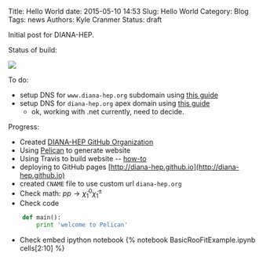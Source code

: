 Title: Hello World
date: 2015-05-10 14:53
Slug: Hello World
Category: Blog
Tags:  news
Authors: Kyle Cranmer
Status: draft

Initial post for DIANA-HEP.

Status of build:

![](https://travis-ci.org/diana-hep/diana-hep.github.io-source.svg?branch=master)

To do: 

   * setup DNS for `www.diana-hep.org` subdomain using [this guide](https://help.github.com/articles/tips-for-configuring-a-cname-record-with-your-dns-provider)
   * setup DNS for `diana-hep.org` apex domain using [this guide](https://help.github.com/articles/tips-for-configuring-an-a-record-with-your-dns-provider/)
      * ok, working with .net currently, need to decide.

Progress:

  * Created [DIANA-HEP GitHub Organization](https://github.com/diana-hep)
  * Using [Pelican](http://getpelican.com) to generate website
  * Using Travis to build website -- [how-to](http://zonca.github.io/2013/09/automatically-build-pelican-and-publish-to-github-pages.html)
  * deploying to GitHub pages [http://diana-hep.github.io](http://diana-hep.github.io)
  * created `CNAME` file to use custom url `diana-hep.org`
  * Check math: $pp \to \tilde{\chi}_1^0 \tilde{\chi}_1^\pm$
  * Check code 

```python
    def main():
        print 'welcome to Pelican'
```

   * Check embed ipython notebook
   {% notebook BasicRooFitExample.ipynb cells[2:10] %}




